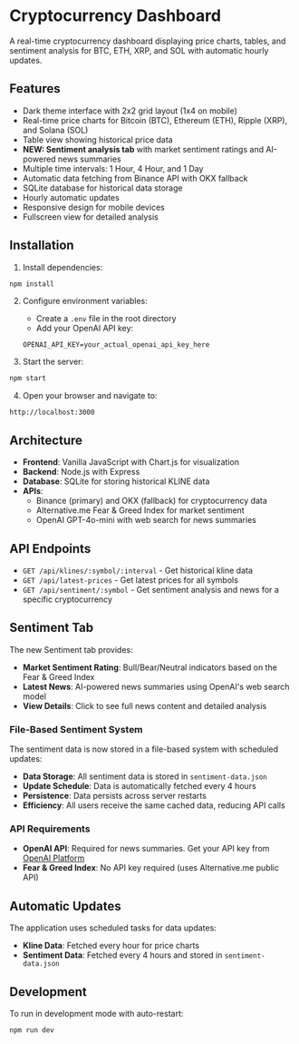 # Cryptocurrency Dashboard

A real-time cryptocurrency dashboard displaying price charts, tables, and sentiment analysis for BTC, ETH, XRP, and SOL with automatic hourly updates.

## Features

- Dark theme interface with 2x2 grid layout (1x4 on mobile)
- Real-time price charts for Bitcoin (BTC), Ethereum (ETH), Ripple (XRP), and Solana (SOL)
- Table view showing historical price data
- **NEW: Sentiment analysis tab** with market sentiment ratings and AI-powered news summaries
- Multiple time intervals: 1 Hour, 4 Hour, and 1 Day
- Automatic data fetching from Binance API with OKX fallback
- SQLite database for historical data storage
- Hourly automatic updates
- Responsive design for mobile devices
- Fullscreen view for detailed analysis

## Installation

1. Install dependencies:
```bash
npm install
```

2. Configure environment variables:
   - Create a `.env` file in the root directory
   - Add your OpenAI API key:
   ```
   OPENAI_API_KEY=your_actual_openai_api_key_here
   ```

3. Start the server:
```bash
npm start
```

4. Open your browser and navigate to:
```
http://localhost:3000
```

## Architecture

- **Frontend**: Vanilla JavaScript with Chart.js for visualization
- **Backend**: Node.js with Express
- **Database**: SQLite for storing historical KLINE data
- **APIs**:
  - Binance (primary) and OKX (fallback) for cryptocurrency data
  - Alternative.me Fear & Greed Index for market sentiment
  - OpenAI GPT-4o-mini with web search for news summaries

## API Endpoints

- `GET /api/klines/:symbol/:interval` - Get historical kline data
- `GET /api/latest-prices` - Get latest prices for all symbols
- `GET /api/sentiment/:symbol` - Get sentiment analysis and news for a specific cryptocurrency

## Sentiment Tab

The new Sentiment tab provides:
- **Market Sentiment Rating**: Bull/Bear/Neutral indicators based on the Fear & Greed Index
- **Latest News**: AI-powered news summaries using OpenAI's web search model
- **View Details**: Click to see full news content and detailed analysis

### File-Based Sentiment System

The sentiment data is now stored in a file-based system with scheduled updates:
- **Data Storage**: All sentiment data is stored in `sentiment-data.json`
- **Update Schedule**: Data is automatically fetched every 4 hours
- **Persistence**: Data persists across server restarts
- **Efficiency**: All users receive the same cached data, reducing API calls

### API Requirements

- **OpenAI API**: Required for news summaries. Get your API key from [OpenAI Platform](https://platform.openai.com/)
- **Fear & Greed Index**: No API key required (uses Alternative.me public API)

## Automatic Updates

The application uses scheduled tasks for data updates:
- **Kline Data**: Fetched every hour for price charts
- **Sentiment Data**: Fetched every 4 hours and stored in `sentiment-data.json`

## Development

To run in development mode with auto-restart:
```bash
npm run dev